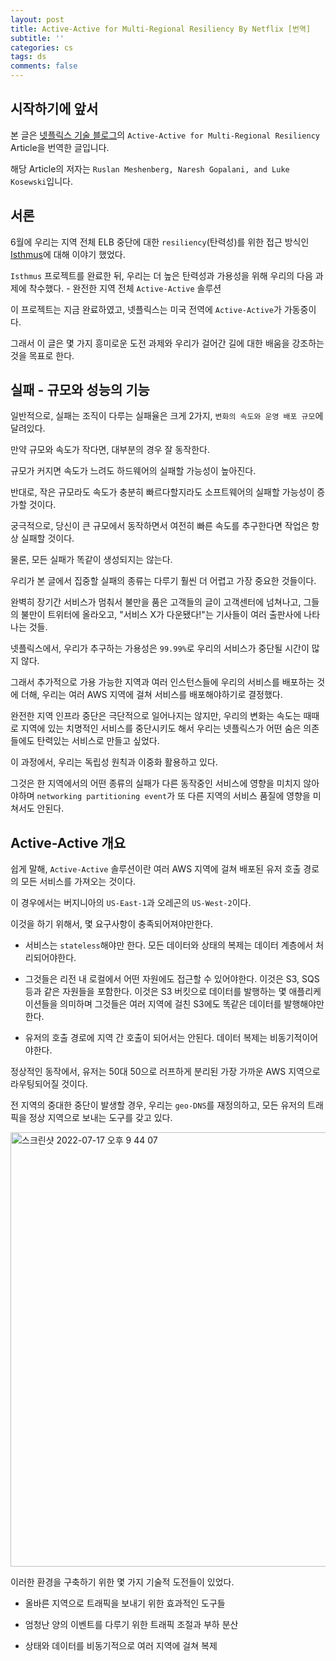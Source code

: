 ```yaml
---
layout: post
title: Active-Active for Multi-Regional Resiliency By Netflix [번역]
subtitle: ''
categories: cs
tags: ds
comments: false
---
```


## 시작하기에 앞서

본 글은 [넷플릭스 기술 블로그](https://netflixtechblog.com)의 `Active-Active for Multi-Regional Resiliency` Article을 번역한 글입니다.

해당 Article의 저자는 `Ruslan Meshenberg, Naresh Gopalani, and Luke Kosewski`입니다.

## 서론

6월에 우리는 지역 전체 ELB 중단에 대한 `resiliency`(탄력성)를 위한 접근 방식인 [Isthmus](https://netflixtechblog.com/isthmus-resiliency-against-elb-outages-d9e0623484f3)에 대해 이야기 했었다.

`Isthmus` 프로젝트를 완료한 뒤, 우리는 더 높은 탄력성과 가용성을 위해 우리의 다음 과제에 착수했다. - 완전한 지역 전체 `Active-Active` 솔루션

이 프로젝트는 지금 완료하였고, 넷플릭스는 미국 전역에 `Active-Active`가 가동중이다. 

그래서 이 글은 몇 가지 흥미로운 도전 과제와 우리가 걸어간 길에 대한 배움을 강조하는 것을 목표로 한다.

## 실패 - 규모와 성능의 기능

일반적으로, 실패는 조직이 다루는 실패율은 크게 2가지, `변화의 속도와 운영 배포 규모`에 달려있다.

만약 규모와 속도가 작다면, 대부분의 경우 잘 동작한다.

규모가 커지면 속도가 느려도 하드웨어의 실패할 가능성이 높아진다.

반대로, 작은 규모라도 속도가 충분히 빠르다할지라도 소프트웨어의 실패할 가능성이 증가할 것이다.

궁극적으로, 당신이 큰 규모에서 동작하면서 여전히 빠른 속도를 추구한다면 작업은 항상 실패할 것이다.

물론, 모든 실패가 똑같이 생성되지는 않는다.

우리가 본 글에서 집중할 실패의 종류는 다루기 훨씬 더 어렵고 가장 중요한 것들이다.

완벽히 장기간 서비스가 멈춰서 불만을 품은 고객들의 글이 고객센터에 넘쳐나고, 그들의 불만이 트위터에 올라오고, "서비스 X가 다운됐다!"는 기사들이 여러 출판사에 나타나는 것들.

넷플릭스에서, 우리가 추구하는 가용성은 `99.99%`로 우리의 서비스가 중단될 시간이 많지 않다.

그래서 추가적으로 가용 가능한 지역과 여러 인스턴스들에 우리의 서비스를 배포하는 것에 더해, 우리는 여러 AWS 지역에 걸쳐 서비스를 배포해야하기로 결정했다.

완전한 지역 인프라 중단은 극단적으로 일어나지는 않지만, 우리의 변화는 속도는 때때로 지역에 있는 치명적인 서비스를 중단시키도 해서 우리는 넷플릭스가 어떤 숨은 의존들에도 탄력있는 서비스로 만들고 싶었다.

이 과정에서, 우리는 독립성 원칙과 이중화 활용하고 있다.

그것은 한 지역에서의 어떤 종류의 실패가 다른 동작중인 서비스에 영향을 미치지 않아야하며 `networking partitioning event`가 또 다른 지역의 서비스 품질에 영향을 미쳐서도 안된다.

## Active-Active 개요

쉽게 말해, `Active-Active` 솔루션이란 여러 AWS 지역에 걸쳐 배포된 유저 호출 경로의 모든 서비스를 가져오는 것이다.

이 경우에서는 버지니아의 `US-East-1`과 오레곤의 `US-West-2`이다.

이것을 하기 위해서, 몇 요구사항이 충족되어져야만한다.

- 서비스는 `stateless`해야만 한다. 모든 데이터와 상태의 복제는 데이터 계층에서 처리되어야한다.

- 그것들은 리전 내 로컬에서 어떤 자원에도 접근할 수 있어야한다. 이것은 S3, SQS 등과 같은 자원들을 포함한다. 이것은 S3 버킷으로 데이터를 발행하는 몇 애플리케이션들을 의미하며 그것들은 여러 지역에 걸친 S3에도 똑같은 데이터를 발행해야만한다.

- 유저의 호출 경로에 지역 간 호출이 되어서는 안된다. 데이터 복제는 비동기적이어야한다.

정상적인 동작에서, 유저는 50대 50으로 러프하게 분리된 가장 가까운 AWS 지역으로 라우팅되어질 것이다.

전 지역의 중대한 중단이 발생할 경우, 우리는 `geo-DNS`를 재정의하고, 모든 유저의 트래픽을 정상 지역으로 보내는 도구를 갖고 있다.

<img width="695" alt="스크린샷 2022-07-17 오후 9 44 07" src="https://user-images.githubusercontent.com/43809168/179398880-b36580b7-1080-4f8d-a838-34092d0eb9bf.png">

이러한 환경을 구축하기 위한 몇 가지 기술적 도전들이 있었다.

- 올바른 지역으로 트래픽을 보내기 위한 효과적인 도구들

- 엄청난 양의 이벤트를 다루기 위한 트래픽 조절과 부하 분산

- 상태와 데이터를 비동기적으로 여러 지역에 걸쳐 복제







